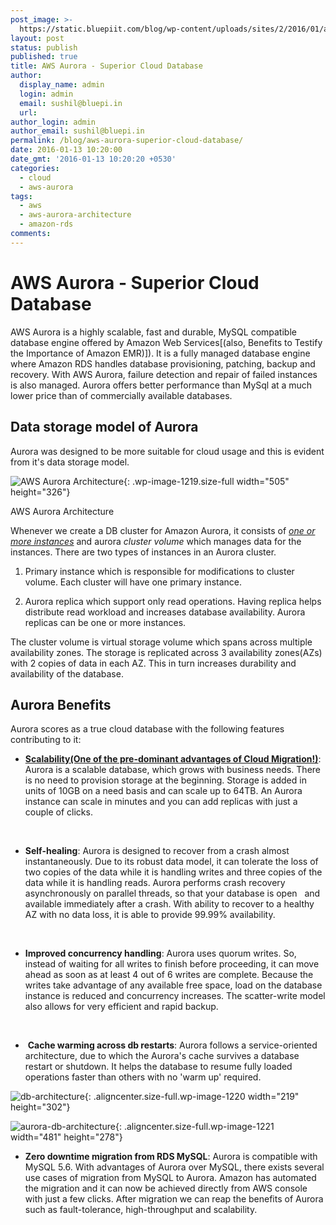 ```yaml
---
post_image: >-
  https://static.bluepiit.com/blog/wp-content/uploads/sites/2/2016/01/aws-aurora.png
layout: post
status: publish
published: true
title: AWS Aurora - Superior Cloud Database
author:
  display_name: admin
  login: admin
  email: sushil@bluepi.in
  url:
author_login: admin
author_email: sushil@bluepi.in
permalink: /blog/aws-aurora-superior-cloud-database/
date: 2016-01-13 10:20:00
date_gmt: '2016-01-13 10:20:20 +0530'
categories:
  - cloud
  - aws-aurora
tags:
  - aws
  - aws-aurora-architecture
  - amazon-rds
comments:
---
```

# AWS Aurora - Superior Cloud Database

AWS Aurora is a highly scalable, fast and durable, MySQL compatible database engine offered by Amazon Web Services[(also, Benefits to Testify the Importance of Amazon EMR)]). It is a fully managed database engine where Amazon RDS handles database provisioning, patching, backup and recovery. With AWS Aurora, failure detection and repair of failed instances is also managed. Aurora offers better performance than MySql at a much lower price than of commercially available databases.

## **Data storage model of Aurora**

Aurora was designed to be more suitable for cloud usage and this is evident from it's data storage model.

![AWS Aurora Architecture](https://static.bluepiit.com/blog/wp-content/uploads/sites/2/2016/01/aws-aurora.png){: .wp-image-1219.size-full width="505" height="326"}

AWS Aurora Architecture

Whenever we create a DB cluster for Amazon Aurora, it consists of [*one or more instances*](https://www.bluepiit.com/blog/different-types-of-aws-instances/) and aurora *cluster volume* which manages data for the instances. There are two types of instances in an Aurora cluster.

1. Primary instance which is responsible for modifications to cluster volume. Each cluster will have one primary instance.

2. Aurora replica which support only read operations. Having replica helps distribute read workload and increases database availability. Aurora replicas can be one or more instances.

The cluster volume is virtual storage volume which spans across multiple availability zones. The storage is replicated across 3 availability zones(AZs) with 2 copies of data in each AZ. This in turn increases durability and availability of the database.

## **Aurora Benefits**

Aurora scores as a true cloud database with the following features contributing to it:

* **[Scalability(One of the pre-dominant advantages of Cloud Migration\!)](https://www.bluepiit.com/blog/on-demand-scalability-one-of-the-pre-dominant-advantages-of-cloud-migration/)**\: Aurora is a scalable database, which grows with business needs. There is no need to provision storage at the beginning. Storage is added in units of 10GB on a need basis and can scale up to 64TB. An Aurora instance can scale in minutes and you can add replicas with just a couple of clicks.

&nbsp;

* **Self-healing**\: Aurora is designed to recover from a crash almost instantaneously. Due to its robust data model, it can tolerate the loss of two copies of the data while it is handling writes and three copies of the data while it is handling reads. Aurora performs crash recovery asynchronously on parallel threads, so that your database is open &nbsp; and available immediately after a crash. With ability to recover to a healthy AZ with no data loss, it is able to provide 99.99% availability.

&nbsp;

* **Improved concurrency handling**\: Aurora uses quorum writes. So, instead of waiting for all writes to finish before proceeding, it can move ahead as soon as at least 4 out of 6 writes are complete. Because the writes take advantage of any available free space, load on the database instance is reduced and concurrency increases. The scatter-write model also allows for very efficient and rapid backup.

&nbsp;

* &nbsp;**Cache warming across db restarts**\: Aurora follows a service-oriented architecture, due to which the Aurora's cache survives a database restart or shutdown. It helps the database to resume fully loaded operations faster than others with no 'warm up' required.

![db-architecture](https://static.bluepiit.com/blog/wp-content/uploads/sites/2/2016/01/aws-aurora1.png){: .aligncenter.size-full.wp-image-1220 width="219" height="302"}

![aurora-db-architecture](https://static.bluepiit.com/blog/wp-content/uploads/sites/2/2016/01/aurora-db-architecture.png){: .aligncenter.size-full.wp-image-1221 width="481" height="278"}

* **Zero downtime migration from RDS MySQL**\: Aurora is compatible with MySQL 5.6. With advantages of Aurora over MySQL, there exists several use cases of migration from MySQL to Aurora. Amazon has automated the migration and it can now be achieved directly from AWS console with just a few clicks. After migration we can reap the benefits of Aurora such as fault-tolerance, high-throughput and scalability.

&nbsp;